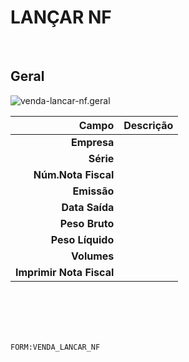 # LANÇAR NF
<br>

## Geral
![venda-lancar-nf.geral](https://raw.githubusercontent.com/netforcews/docs-erp/master/geral/imagens/venda-lancar-nf.geral.png)

Campo | Descrição
--:|---
**Empresa** | 
**Série** | 
**Núm.Nota Fiscal** | 
**Emissão** | 
**Data Saída** | 
**Peso Bruto** | 
**Peso Líquido** | 
**Volumes** | 
**Imprimir Nota Fiscal** | 
<br>
<br>
<br>
<br>

```FORM:VENDA_LANCAR_NF```
